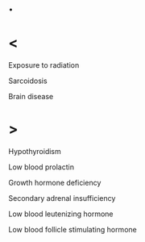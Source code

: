 # .

# <

Exposure to radiation

Sarcoidosis

Brain disease

# >

Hypothyroidism

Low blood prolactin

Growth hormone deficiency

Secondary adrenal insufficiency

Low blood leutenizing hormone

Low blood follicle stimulating hormone
